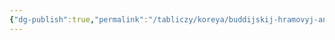 ```yaml
---
{"dg-publish":true,"permalink":"/tabliczy/koreya/buddijskij-hramovyj-ansambl-pulguksa-bliz-kyonchzhu/","dgPassFrontmatter":true}
---
```



